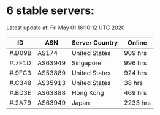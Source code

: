 # 6 stable servers:

Latest update at: Fri May 01 16:10:12 UTC 2020

| ID | ASN | Server Country | Online |
| -- | --- | -------------- | ------ |
| #.D09B | AS174 | United States | 909 hrs |
| #.7F1D | AS63949 | Singapore | 996 hrs |
| #.9FC3 | AS53889 | United States | 924 hrs |
| #.C348 | AS35913 | United States | 38 hrs |
| #.BD3E | AS63888 | Hong Kong | 469 hrs |
| #.2A79 | AS63949 | Japan | 2233 hrs |


